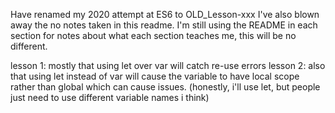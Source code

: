 Have renamed my 2020 attempt at ES6 to OLD_Lesson-xxx
I've also blown away the no notes taken in this readme.
I'm still using the README in each section for notes about what each section teaches me, this will be no different.

lesson 1: mostly that using let over var will catch re-use errors
lesson 2: also that using let instead of var will cause the variable to have local scope rather than global which can cause issues.
(honestly, i'll use let, but people just need to use different variable names i think)
